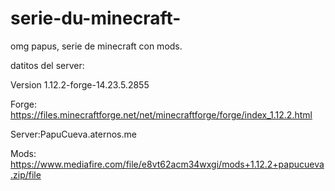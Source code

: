 # serie-du-minecraft-
omg papus, serie de minecraft con mods.


datitos del server:

Version 1.12.2-forge-14.23.5.2855

Forge: https://files.minecraftforge.net/net/minecraftforge/forge/index_1.12.2.html

Server:PapuCueva.aternos.me

Mods: https://www.mediafire.com/file/e8vt62acm34wxgi/mods+1.12.2+papucueva.zip/file
